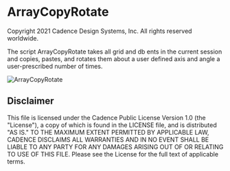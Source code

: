 ArrayCopyRotate
===============
Copyright 2021 Cadence Design Systems, Inc. All rights reserved worldwide.

The script ArrayCopyRotate takes all grid and db ents in the current
session and copies, pastes, and rotates them about a user defined axis
and angle a user-prescribed number of times.

![ArrayCopyRotate](https://raw.github.com/pointwise/ArrayCopyRotate/master/ArrayCopyRotate-example-400x186.png)

Disclaimer
----------
This file is licensed under the Cadence Public License Version 1.0 (the "License"), a copy of which is found in the LICENSE file, and is distributed "AS IS." 
TO THE MAXIMUM EXTENT PERMITTED BY APPLICABLE LAW, CADENCE DISCLAIMS ALL WARRANTIES AND IN NO EVENT SHALL BE LIABLE TO ANY PARTY FOR ANY DAMAGES ARISING OUT OF OR RELATING TO USE OF THIS FILE. 
Please see the License for the full text of applicable terms.
